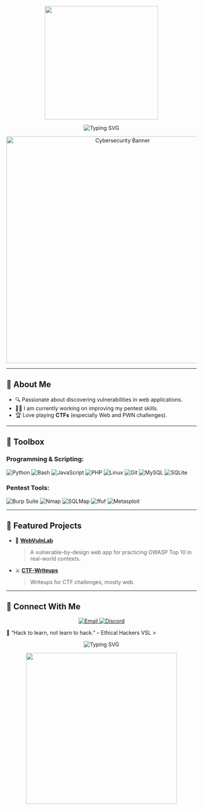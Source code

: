 <!-- HEADER -->
<p align="center">
  <img src="https://media.giphy.com/media/wiTY1JMB6xvUUjuPRH/giphy.gif" width="300" />
</p>


<p align="center">
  <img src="https://readme-typing-svg.demolab.com?font=Fira+Code&size=24&duration=2000&pause=1000&color=00BFFF&center=true&vCenter=true&width=750&lines=Hi+%F0%9F%91%8B%2C+I'm+Van+Phuc+%E2%9D%A4%EF%B8%8F;+Web+Pentester+%F0%9F%96%A5%EF%B8%8F+%7C+CTF+Player+%F0%9F%96%A5%EF%B8%8F;%E2%9D%A4%EF%B8%8F+VKU+University+%E2%9D%A4%EF%B8%8F" alt="Typing SVG" />
</p>


<p align="center">
  <img src="https://github.com/yourusername/yourrepo/blob/main/assets/cyber-banner.gif?raw=true" alt="Cybersecurity Banner" width="600"/>
</p>

---

## 🧠 About Me

- 🔍 Passionate about discovering vulnerabilities in web applications.
- 🧑‍💻 I am currently working on improving my pentest skills.
- 🏆 Love playing **CTFs** (especially Web and PWN challenges).
---

## 🧰 Toolbox

### Programming & Scripting:
![Python](https://img.shields.io/badge/Python-3670A0?logo=python&logoColor=white)
![Bash](https://img.shields.io/badge/Bash-121011?logo=gnubash&logoColor=white)
![JavaScript](https://img.shields.io/badge/JavaScript-F7DF1E?logo=javascript&logoColor=black)
![PHP](https://img.shields.io/badge/PHP-777BB4?logo=php&logoColor=white)
![Linux](https://img.shields.io/badge/Linux-FCC624?logo=linux&logoColor=black)
![Git](https://img.shields.io/badge/Git-F05032?logo=git&logoColor=white)
![MySQL](https://img.shields.io/badge/MySQL-4479A1?logo=mysql&logoColor=white)
![SQLite](https://img.shields.io/badge/SQLite-003B57?logo=sqlite&logoColor=white)


### Pentest Tools:
![Burp Suite](https://img.shields.io/badge/Burp%20Suite-ff5722?logoColor=white)
![Nmap](https://img.shields.io/badge/Nmap-00457C?logo=nmap)
![SQLMap](https://img.shields.io/badge/SQLMap-yellow?style=flat&logoColor=black)
![ffuf](https://img.shields.io/badge/ffuf-blue?style=flat)
![Metasploit](https://img.shields.io/badge/Metasploit-2e77bc?style=flat&logo=metasploit&logoColor=white)


---

## 🚀 Featured Projects

- 🧪 [**WebVulnLab**](https://portswigger.net/web-security/all-topics)  
  > A vulnerable-by-design web app for practicing OWASP Top 10 in real-world contexts.

- ⚔️ [**CTF-Writeups**](https://capt-webk5.github.io/pwn4s0n1c.github.io/)  
  > Writeups for CTF challenges, mostly web.
---
## 🧪 Connect With Me
<p align="center"> <a href="mailto:phucv1513@gmail.com" target="_blank"> <img alt="Email" src="https://img.shields.io/badge/Email-D14836?style=for-the-badge&logo=gmail&logoColor=white" /> </a> <a href="https://discord.com/channels/1351210288363470889/1382963686708088852" target="_blank"> <img alt="Discord" src="https://img.shields.io/badge/Discord-5865F2?style=for-the-badge&logo=discord&logoColor=white" /> </a> </p>
🧠 “Hack to learn, not learn to hack.” – Ethical Hackers VSL
>
<p align="center">
  <img src="https://readme-typing-svg.demolab.com?font=Fira+Code&size=24&duration=3000&pause=1000&color=00BFFF&center=true&vCenter=true&width=750&lines=Thank+you+for+visiting+my+profile+%E2%9D%A4%EF%B8%8F%F0%9F%94%90" alt="Typing SVG" />
</p>
<p align="center">
  <img src="https://user-images.githubusercontent.com/78724676/107845321-998ad500-6e00-11eb-8f60-a90db837bdb2.gif" width="400" />
</p>



